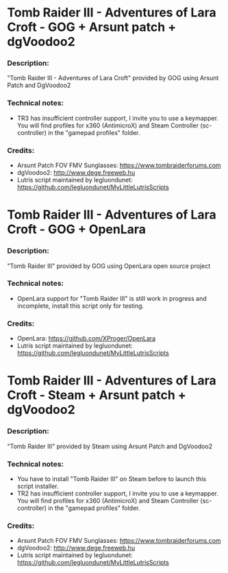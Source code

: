 # Tomb Raider III - Adventures of Lara Croft - GOG + Arsunt patch + dgVoodoo2
### Description:
"Tomb Raider III - Adventures of Lara Croft" provided by GOG using Arsunt Patch and DgVoodoo2
### Technical notes:
- TR3 has insufficient controller support, I invite you to use a keymapper. You will find profiles for x360 (AntimicroX) and Steam Controller (sc-controller) in the "gamepad profiles" folder.
### Credits:
- Arsunt Patch FOV FMV Sunglasses: https://www.tombraiderforums.com
- dgVoodoo2: http://www.dege.freeweb.hu
- Lutris script maintained by legluondunet: https://github.com/legluondunet/MyLittleLutrisScripts

# Tomb Raider III - Adventures of Lara Croft - GOG + OpenLara
### Description:
"Tomb Raider III" provided by GOG using OpenLara open source project
### Technical notes:
- OpenLara support for "Tomb Raider III" is still work in progress and incomplete, install this script only for testing.
### Credits:
- OpenLara: https://github.com/XProger/OpenLara
- Lutris script maintained by legluondunet: https://github.com/legluondunet/MyLittleLutrisScripts

# Tomb Raider III - Adventures of Lara Croft - Steam + Arsunt patch + dgVoodoo2
### Description:
"Tomb Raider III" provided by Steam using Arsunt Patch and DgVoodoo2
### Technical notes:
- You have to install "Tomb Raider III" on Steam before to launch this script installer.
- TR2 has insufficient controller support, I invite you to use a keymapper. You will find profiles for x360 (AntimicroX) and Steam Controller (sc-controller) in the "gamepad profiles" folder.
### Credits:
- Arsunt Patch FOV FMV Sunglasses: https://www.tombraiderforums.com
- dgVoodoo2: http://www.dege.freeweb.hu
- Lutris script maintained by legluondunet: https://github.com/legluondunet/MyLittleLutrisScripts

